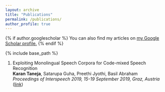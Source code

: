 ```yaml
---
layout: archive
title: "Publications"
permalink: /publications/
author_profile: true
---
```


{% if author.googlescholar %}
  You can also find my articles on <u><a href="{{author.googlescholar}}">my Google Scholar profile</a>.</u>
{% endif %}

{% include base_path %}

1. Exploiting Monolingual Speech Corpora for Code-mixed Speech Recognition  
<b>Karan Taneja</b>, Satarupa Guha, Preethi Jyothi, Basil Abraham  
<i>Proceedings of Interspeech 2019, 15-19 September 2019, Graz, Austria</i> ([link](https://www.isca-speech.org/archive/Interspeech_2019/pdfs/1959.pdf))

<!--
2. A Deep CNN Framework to Reconstruct k-t-Undersampled Resting-fMRI  
<b>Karan Taneja</b>, Prachi H. Kulkarni, S. N. Merchant, Suyash P. Awate  
<i>Submitted to IEEE International Symposium on Biomedical Imaging (ISBI) 2020</i> (on request)

3. Uncertainty Estimation in Deep CNN Frameworks for Undersampled Resting-fMRI Reconstruction  
<b>Karan Taneja</b>, Prachi H. Kulkarni, S. N. Merchant, Suyash P. Awate  
<i>Submitted to IEEE JSTSP Special Issue on Domain Enriched Learning for Medical Imaging</i> (on request)
-->

<!-- {% for post in site.publications reversed %}
  {% include archive-single.html %}
{% endfor %} -->
